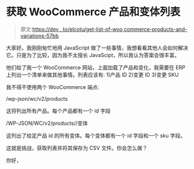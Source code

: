 # 获取 WooCommerce 产品和变体列表

> 原文:[https://dev . to/elcotu/get-list-of-woo commerce-products-and-variations-57bb](https://dev.to/elcotu/get-list-of-woocommerce-products-and-variations-57bb)

大家好。我刚刚匆忙地用 JavaScript 做了一些事情，我想看看其他人会如何解决它。只是为了比较，因为我不太擅长 JavaScipt，所以我认为答案会很丰富。

他们给了我一个 WooCommerce 网站，上面加载了产品和变化，我需要在 ERP 上列出一个清单来做其他事情。列表应该有:
1)产品 ID
2)变更 ID
3)变更 SKU

我不得不使用两个 WooCommerce 端点:

/wp-json/wc/v2/products

这将列出所有产品。每个产品都有一个 id 字段

/WP-JSON/WC/v2/products//变体

这列出了给定产品 id 的所有变体。每个变体都有一个 id 字段和一个 sku 字段。

这就是挑战，获取列表并将其保存为 CSV 文件。你会怎么做？

你好，